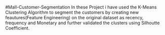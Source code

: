 #Mall-Customer-Segmentation
In these Project i have used the K-Means Clustering Algorithm to segment the customers by creating new feautures(Feature Engineering) on the original dataset as recency, frequency and Monetary and further validated the clusters using Silhoutte Coefficient.
